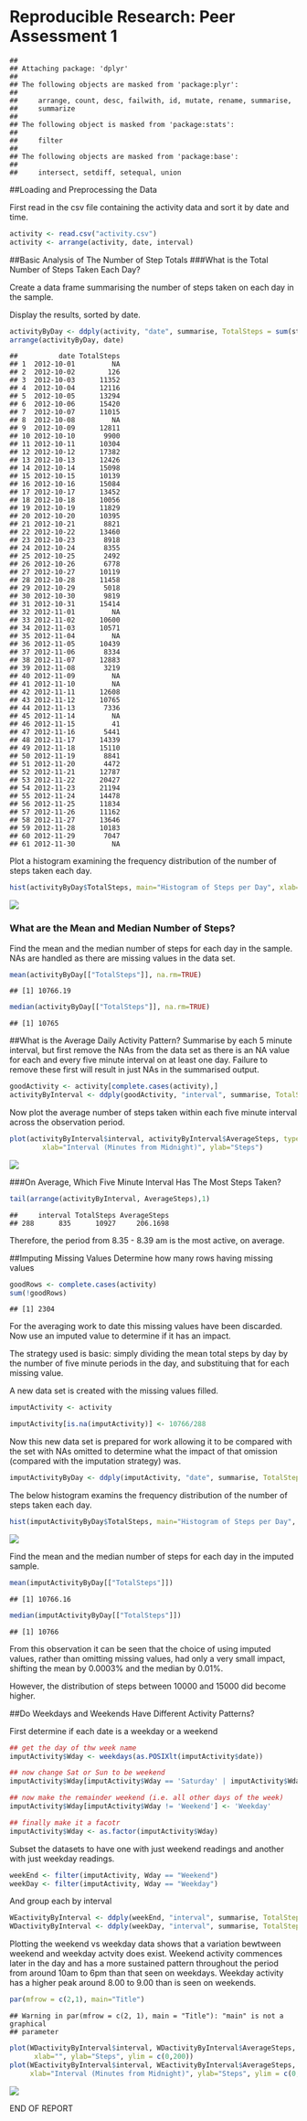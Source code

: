 # Reproducible Research: Peer Assessment 1


```
## 
## Attaching package: 'dplyr'
## 
## The following objects are masked from 'package:plyr':
## 
##     arrange, count, desc, failwith, id, mutate, rename, summarise,
##     summarize
## 
## The following object is masked from 'package:stats':
## 
##     filter
## 
## The following objects are masked from 'package:base':
## 
##     intersect, setdiff, setequal, union
```

##Loading and Preprocessing the Data

First read in the csv file containing the activity data and sort it by date and time.


```r
activity <- read.csv("activity.csv")
activity <- arrange(activity, date, interval)
```

##Basic Analysis of The Number of Step Totals
###What is the Total Number of Steps Taken Each Day?

Create a data frame summarising the number of steps taken on each day in the sample.


Display the results, sorted by date.


```r
activityByDay <- ddply(activity, "date", summarise, TotalSteps = sum(steps))
arrange(activityByDay, date)
```

```
##          date TotalSteps
## 1  2012-10-01         NA
## 2  2012-10-02        126
## 3  2012-10-03      11352
## 4  2012-10-04      12116
## 5  2012-10-05      13294
## 6  2012-10-06      15420
## 7  2012-10-07      11015
## 8  2012-10-08         NA
## 9  2012-10-09      12811
## 10 2012-10-10       9900
## 11 2012-10-11      10304
## 12 2012-10-12      17382
## 13 2012-10-13      12426
## 14 2012-10-14      15098
## 15 2012-10-15      10139
## 16 2012-10-16      15084
## 17 2012-10-17      13452
## 18 2012-10-18      10056
## 19 2012-10-19      11829
## 20 2012-10-20      10395
## 21 2012-10-21       8821
## 22 2012-10-22      13460
## 23 2012-10-23       8918
## 24 2012-10-24       8355
## 25 2012-10-25       2492
## 26 2012-10-26       6778
## 27 2012-10-27      10119
## 28 2012-10-28      11458
## 29 2012-10-29       5018
## 30 2012-10-30       9819
## 31 2012-10-31      15414
## 32 2012-11-01         NA
## 33 2012-11-02      10600
## 34 2012-11-03      10571
## 35 2012-11-04         NA
## 36 2012-11-05      10439
## 37 2012-11-06       8334
## 38 2012-11-07      12883
## 39 2012-11-08       3219
## 40 2012-11-09         NA
## 41 2012-11-10         NA
## 42 2012-11-11      12608
## 43 2012-11-12      10765
## 44 2012-11-13       7336
## 45 2012-11-14         NA
## 46 2012-11-15         41
## 47 2012-11-16       5441
## 48 2012-11-17      14339
## 49 2012-11-18      15110
## 50 2012-11-19       8841
## 51 2012-11-20       4472
## 52 2012-11-21      12787
## 53 2012-11-22      20427
## 54 2012-11-23      21194
## 55 2012-11-24      14478
## 56 2012-11-25      11834
## 57 2012-11-26      11162
## 58 2012-11-27      13646
## 59 2012-11-28      10183
## 60 2012-11-29       7047
## 61 2012-11-30         NA
```


Plot a histogram examining the frequency distribution of the number of steps taken each day.


```r
hist(activityByDay$TotalSteps, main="Histogram of Steps per Day", xlab="Steps per Day")
```

![](PA1_template_files/figure-html/unnamed-chunk-4-1.png) 

### What are the Mean and Median Number of Steps?
Find the mean and the median number of steps for each day in the sample. 
NAs are handled as there are missing values in the data set. 


```r
mean(activityByDay[["TotalSteps"]], na.rm=TRUE)
```

```
## [1] 10766.19
```

```r
median(activityByDay[["TotalSteps"]], na.rm=TRUE)
```

```
## [1] 10765
```


##What is the Average Daily Activity Pattern?
Summarise by each 5 minute interval, but first remove the NAs from the data set as there 
is an NA value for each and every five minute interval on at least one day.
Failure to remove these first will result in just NAs in the summarised output.


```r
goodActivity <- activity[complete.cases(activity),]
activityByInterval <- ddply(goodActivity, "interval", summarise, TotalSteps = sum(steps), AverageSteps = mean(steps))
```

Now plot the average number of steps taken within each five minute interval across the observation period.


```r
plot(activityByInterval$interval, activityByInterval$AverageSteps, type="l", main="Average Steps by 5 Minute Interval",
        xlab="Interval (Minutes from Midnight)", ylab="Steps")
```

![](PA1_template_files/figure-html/unnamed-chunk-7-1.png) 

###On Average, Which Five Minute Interval Has The Most Steps Taken?


```r
tail(arrange(activityByInterval, AverageSteps),1)
```

```
##     interval TotalSteps AverageSteps
## 288      835      10927     206.1698
```

Therefore, the period from 8.35 - 8.39 am is the most active, on average.

##Imputing Missing Values
Determine how many rows having missing values


```r
goodRows <- complete.cases(activity)
sum(!goodRows)
```

```
## [1] 2304
```

For the averaging work to date this missing values have been discarded.
Now use an imputed value to determine if it has an impact. 

The strategy used is basic: simply dividing the mean total steps by day by the number 
of five minute periods in the day, and substituing that for each missing value.

A new data set is created with the missing values filled.


```r
imputActivity <- activity

imputActivity[is.na(imputActivity)] <- 10766/288
```

Now this new data set is prepared for work allowing it to be compared with the set with NAs omitted
to determine what the impact of that omission (compared with the imputation strategy) was.


```r
imputActivityByDay <- ddply(imputActivity, "date", summarise, TotalSteps = sum(steps))
```



The below histogram examins the frequency distribution of the number of steps taken each day.


```r
hist(imputActivityByDay$TotalSteps, main="Histogram of Steps per Day", xlab="Steps per Day")
```

![](PA1_template_files/figure-html/unnamed-chunk-12-1.png) 


Find the mean and the median number of steps for each day in the imputed sample. 



```r
mean(imputActivityByDay[["TotalSteps"]])
```

```
## [1] 10766.16
```

```r
median(imputActivityByDay[["TotalSteps"]])
```

```
## [1] 10766
```

From this observation it can be seen that the choice of using imputed values, rather than omitting missing values,
had only a very small impact, shifting the mean by 0.0003% and the median by 0.01%.

However, the distribution of steps between 10000 and 15000 did become higher.

##Do Weekdays and Weekends Have Different Activity Patterns?

First determine if each date is a weekday or a weekend


```r
## get the day of thw week name
imputActivity$Wday <- weekdays(as.POSIXlt(imputActivity$date))

## now change Sat or Sun to be weekend
imputActivity$Wday[imputActivity$Wday == 'Saturday' | imputActivity$Wday == 'Sunday'] <- 'Weekend'

## now make the remainder weekend (i.e. all other days of the week)
imputActivity$Wday[imputActivity$Wday != 'Weekend'] <- 'Weekday'

## finally make it a facotr
imputActivity$Wday <- as.factor(imputActivity$Wday)
```



Subset the datasets to have one with just weekend readings and another with just weekday readings.


```r
weekEnd <- filter(imputActivity, Wday == "Weekend")
weekDay <- filter(imputActivity, Wday == "Weekday")
```

And group each by interval 


```r
WEactivityByInterval <- ddply(weekEnd, "interval", summarise, TotalSteps = sum(steps), AverageSteps = mean(steps))
WDactivityByInterval <- ddply(weekDay, "interval", summarise, TotalSteps = sum(steps), AverageSteps = mean(steps))
```

Plotting the weekend vs weekday data shows that a variation bewtween weekend and weekday actvity does exist. 
Weekend activity commences later in the day and has a more sustained pattern throughout the period from around
10am to 6pm than that seen on weekdays. Weekday activity has a higher peak around 8.00 to 9.00 than is seen on weekends.



```r
par(mfrow = c(2,1), main="Title")
```

```
## Warning in par(mfrow = c(2, 1), main = "Title"): "main" is not a graphical
## parameter
```

```r
plot(WDactivityByInterval$interval, WDactivityByInterval$AverageSteps, type="l", main="Weekday Average Steps by 5 Minute Interval",
      xlab="", ylab="Steps", ylim = c(0,200))
plot(WEactivityByInterval$interval, WEactivityByInterval$AverageSteps, type="l", main="Weekend Average Steps by 5 Minute Interval",
     xlab="Interval (Minutes from Midnight)", ylab="Steps", ylim = c(0,200))
```

![](PA1_template_files/figure-html/unnamed-chunk-17-1.png) 


END OF REPORT




